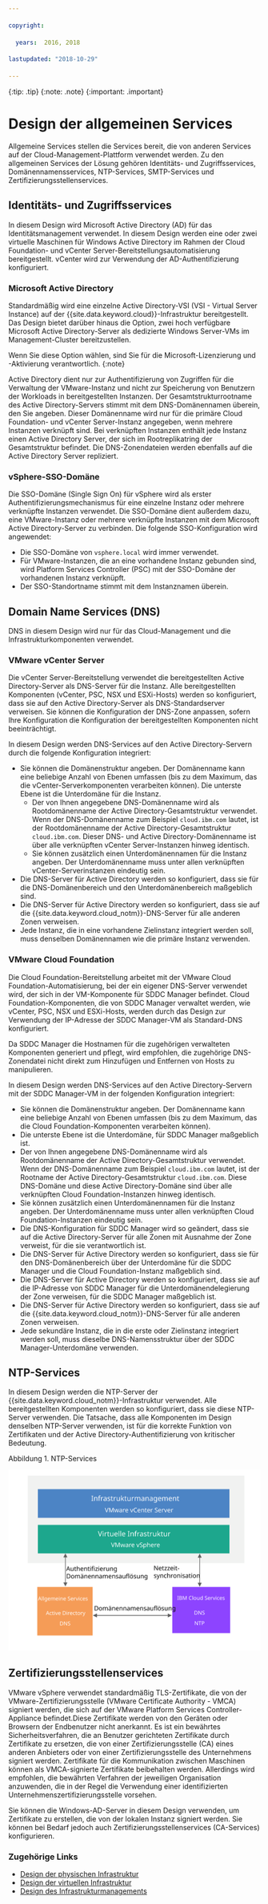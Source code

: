 ```yaml
---

copyright:

  years:  2016, 2018

lastupdated: "2018-10-29"

---
```


{:tip: .tip}
{:note: .note}
{:important: .important}

# Design der allgemeinen Services

Allgemeine Services stellen die Services bereit, die von anderen Services auf der Cloud-Management-Plattform verwendet werden. Zu den allgemeinen Services der Lösung gehören Identitäts- und Zugriffsservices, Domänennamensservices, NTP-Services, SMTP-Services und Zertifizierungsstellenservices.

## Identitäts- und Zugriffsservices

In diesem Design wird Microsoft Active Directory (AD) für das Identitätsmanagement verwendet. In diesem Design werden eine oder zwei virtuelle Maschinen für Windows Active Directory im Rahmen der Cloud Foundation- und vCenter Server-Bereitstellungsautomatisierung bereitgestellt. vCenter wird zur Verwendung der AD-Authentifizierung konfiguriert.

### Microsoft Active Directory

Standardmäßig wird eine einzelne Active Directory-VSI (VSI - Virtual Server Instance) auf der {{site.data.keyword.cloud}}-Infrastruktur bereitgestellt. Das Design bietet darüber hinaus die Option, zwei hoch verfügbare Microsoft Active Directory-Server als dedizierte Windows Server-VMs im Management-Cluster bereitzustellen.

Wenn Sie diese Option wählen, sind Sie für die Microsoft-Lizenzierung und -Aktivierung verantwortlich.
{:note}

Active Directory dient nur zur Authentifizierung von Zugriffen für die Verwaltung der VMware-Instanz und nicht zur Speicherung von Benutzern der Workloads in bereitgestellten Instanzen. Der Gesamtstrukturrootname des Active Directory-Servers stimmt mit dem DNS-Domänennamen überein, den Sie angeben. Dieser Domänenname wird nur für die primäre Cloud Foundation- und vCenter Server-Instanz angegeben, wenn mehrere Instanzen verknüpft sind. Bei verknüpften Instanzen enthält jede Instanz einen Active Directory Server, der sich im Rootreplikatring der Gesamtstruktur befindet. Die DNS-Zonendateien werden ebenfalls auf die Active Directory Server repliziert.

### vSphere-SSO-Domäne

Die SSO-Domäne (Single Sign On) für vSphere wird als erster Authentifizierungsmechanismus für eine einzelne Instanz oder mehrere verknüpfte Instanzen verwendet. Die SSO-Domäne dient außerdem dazu, eine VMware-Instanz oder mehrere verknüpfte Instanzen mit dem Microsoft Active Directory-Server zu verbinden. Die folgende SSO-Konfiguration wird angewendet:  
* Die SSO-Domäne von `vsphere.local` wird immer verwendet.
* Für VMware-Instanzen, die an eine vorhandene Instanz gebunden sind, wird Platform Services Controller (PSC) mit der SSO-Domäne der vorhandenen Instanz verknüpft.
* Der SSO-Standortname stimmt mit dem Instanznamen überein.

## Domain Name Services (DNS)

DNS in diesem Design wird nur für das Cloud-Management und die Infrastrukturkomponenten verwendet.

### VMware vCenter Server

Die vCenter Server-Bereitstellung verwendet die bereitgestellten Active Directory-Server als DNS-Server für die Instanz. Alle bereitgestellten Komponenten (vCenter, PSC, NSX und ESXi-Hosts) werden so konfiguriert, dass sie auf den Active Directory-Server als DNS-Standardserver verweisen. Sie können die Konfiguration der DNS-Zone anpassen, sofern Ihre Konfiguration die Konfiguration der bereitgestellten Komponenten nicht beeinträchtigt.

In diesem Design werden DNS-Services auf den Active Directory-Servern durch die folgende Konfiguration integriert:
* Sie können die Domänenstruktur angeben. Der Domänenname kann eine beliebige Anzahl von Ebenen umfassen (bis zu dem Maximum, das die vCenter-Serverkomponenten verarbeiten können). Die unterste Ebene ist die Unterdomäne für die Instanz.
   * Der von Ihnen angegebene DNS-Domänenname wird als Rootdomänenname der Active Directory-Gesamtstruktur verwendet. Wenn der DNS-Domänenname zum Beispiel `cloud.ibm.com` lautet, ist der Rootdomänenname der Active Directory-Gesamtstruktur `cloud.ibm.com`. Dieser DNS- und Active Directory-Domänenname ist über alle verknüpften vCenter Server-Instanzen hinweg identisch.
   * Sie können zusätzlich einen Unterdomänennamen für die Instanz angeben. Der Unterdomänenname muss unter allen verknüpften vCenter-Serverinstanzen eindeutig sein.
* Die DNS-Server für Active Directory werden so konfiguriert, dass sie für die DNS-Domänenbereich und den Unterdomänenbereich maßgeblich sind.
* Die DNS-Server für Active Directory werden so konfiguriert, dass sie auf die {{site.data.keyword.cloud_notm}}-DNS-Server für alle anderen Zonen verweisen.
* Jede Instanz, die in eine vorhandene Zielinstanz integriert werden soll, muss denselben Domänennamen wie die primäre Instanz verwenden.

### VMware Cloud Foundation

Die Cloud Foundation-Bereitstellung arbeitet mit der VMware Cloud Foundation-Automatisierung, bei der ein eigener DNS-Server verwendet wird, der sich in der VM-Komponente für SDDC Manager befindet. Cloud Foundation-Komponenten, die von SDDC Manager verwaltet werden, wie vCenter, PSC, NSX und ESXi-Hosts, werden durch das Design zur Verwendung der IP-Adresse der SDDC Manager-VM als Standard-DNS konfiguriert.

Da SDDC Manager die Hostnamen für die zugehörigen verwalteten Komponenten generiert und pflegt, wird empfohlen, die zugehörige DNS-Zonendatei nicht direkt zum Hinzufügen und Entfernen von Hosts zu manipulieren.

In diesem Design werden DNS-Services auf den Active Directory-Servern mit der SDDC Manager-VM in der folgenden Konfiguration integriert:
* Sie können die Domänenstruktur angeben. Der Domänenname kann eine beliebige Anzahl von Ebenen umfassen (bis zu dem Maximum, das die Cloud Foundation-Komponenten verarbeiten können).
* Die unterste Ebene ist die Unterdomäne, für SDDC Manager maßgeblich ist.
* Der von Ihnen angegebene DNS-Domänenname wird als Rootdomänenname der Active Directory-Gesamtstruktur verwendet. Wenn der DNS-Domänenname zum Beispiel `cloud.ibm.com` lautet, ist der Rootname der Active Directory-Gesamtstruktur `cloud.ibm.com`. Diese DNS-Domäne und diese Active Directory-Domäne sind über alle verknüpften Cloud Foundation-Instanzen hinweg identisch.
* Sie können zusätzlich einen Unterdomänennamen für die Instanz angeben. Der Unterdomänenname muss unter allen verknüpften Cloud Foundation-Instanzen eindeutig sein.  
* Die DNS-Konfiguration für SDDC Manager wird so geändert, dass sie auf die Active Directory-Server für alle Zonen mit Ausnahme der Zone verweist, für die sie verantwortlich ist.
* Die DNS-Server für Active Directory werden so konfiguriert, dass sie für den DNS-Domänenbereich über der Unterdomäne für die SDDC Manager und die Cloud Foundation-Instanz maßgeblich sind.
* Die DNS-Server für Active Directory werden so konfiguriert, dass sie auf die IP-Adresse von SDDC Manager für die Unterdomänendelegierung der Zone verweisen, für die SDDC Manager maßgeblich ist.
* Die DNS-Server für Active Directory werden so konfiguriert, dass sie auf die {{site.data.keyword.cloud_notm}}-DNS-Server für alle anderen Zonen verweisen.
* Jede sekundäre Instanz, die in die erste oder Zielinstanz integriert werden soll, muss dieselbe DNS-Namensstruktur über der SDDC Manager-Unterdomäne verwenden.

## NTP-Services

In diesem Design werden die NTP-Server der {{site.data.keyword.cloud_notm}}-Infrastruktur verwendet. Alle bereitgestellten Komponenten werden so konfiguriert, dass sie diese NTP-Server verwenden. Die Tatsache, dass alle Komponenten im Design denselben NTP-Server verwenden, ist für die korrekte Funktion von Zertifikaten und der Active Directory-Authentifizierung von kritischer Bedeutung.

Abbildung 1. NTP-Services

![NTP-Services](commonservice_ntp.svg "In diesem Design verwenden alle Komponenten einer Instanz denselben NTP-Server der {{site.data.keyword.cloud_notm}}-Infrastruktur über den NTP-Service.")

## Zertifizierungsstellenservices

VMware vSphere verwendet standardmäßig TLS-Zertifikate, die von der VMware-Zertifizierungsstelle (VMware Certificate Authority - VMCA) signiert werden, die sich auf der VMware Platform Services Controller-Appliance befindet.Diese Zertifikate werden von den Geräten oder Browsern der Endbenutzer nicht anerkannt. Es ist ein bewährtes Sicherheitsverfahren, die an Benutzer gerichteten Zertifikate durch Zertifikate zu ersetzen, die von einer Zertifizierungsstelle (CA) eines anderen Anbieters oder von einer Zertifizierungsstelle des Unternehmens signiert werden. Zertifikate für die Kommunikation zwischen Maschinen können als VMCA-signierte Zertifikate beibehalten werden. Allerdings wird empfohlen, die bewährten Verfahren der jeweiligen Organisation anzuwenden, die in der Regel die Verwendung einer identifizierten Unternehmenszertifizierungsstelle vorsehen.

Sie können die Windows-AD-Server in diesem Design verwenden, um Zertifikate zu erstellen, die von der lokalen Instanz signiert werden. Sie können bei Bedarf jedoch auch Zertifizierungsstellenservices (CA-Services) konfigurieren.

### Zugehörige Links

* [Design der physischen Infrastruktur](design_physicalinfrastructure.html)
* [Design der virtuellen Infrastruktur](design_virtualinfrastructure.html)
* [Design des Infrastrukturmanagements](design_infrastructuremgmt.html)
